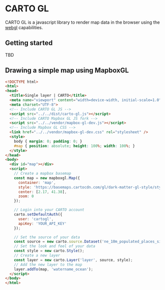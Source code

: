 # CARTO GL

CARTO GL is a javascript library to render map data in the browser using the [webgl](https://developer.mozilla.org/en-US/docs/Web/API/WebGL_API) capabilities.


## Getting started

TBD

## Drawing a simple map using MapboxGL

```html
<!DOCTYPE html>
<html>
<head>
  <title>Single layer | CARTO</title>
  <meta name="viewport" content="width=device-width, initial-scale=1.0">
  <meta charset="UTF-8">
  <!-- Include CARTO GL JS -->
  <script src="../../dist/carto-gl.js"></script>
  <!-- Include CARTO Mapbox GL JS fork -->
  <script src="../../vendor/mapbox-gl-dev.js"></script>
  <!-- Include Mapbox GL CSS -->
  <link href="../../vendor/mapbox-gl-dev.css" rel="stylesheet" />
  <style>
    body { margin: 0; padding: 0; }
    #map { position: absolute; height: 100%; width: 100%; }
  </style>
</head>
<body>
  <div id="map"></div>
  <script>
    // Create a mapbox basemap
    const map = new mapboxgl.Map({
      container: 'map',
      style: 'https://basemaps.cartocdn.com/gl/dark-matter-gl-style/style.json',
      center: [2.17, 41.38],
      zoom: 0
    });

    // Login into your CARTO account
    carto.setDefaultAuth({
      user: 'cartogl',
      apiKey: 'YOUR_API_KEY'
    });

    // Set the source of your data
    const source = new carto.source.Dataset('ne_10m_populated_places_simple');
    // Set the look and feel of your data
    const style = new carto.Style();
    // Create a new layer
    const layer = new carto.Layer('layer', source, style);
    // Add the new layer to the map
    layer.addTo(map, 'watername_ocean');
  </script>
</body>
</html>

```
